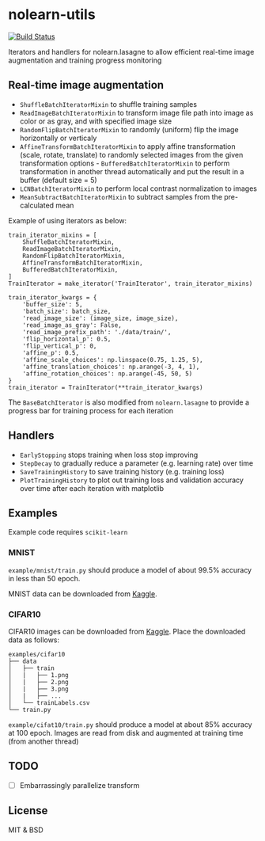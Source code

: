 # nolearn-utils

[![Build Status](https://travis-ci.org/mithrial/nolearn_utils.svg?branch=master)](https://travis-ci.org/mithrial/nolearn_utils)

Iterators and handlers for nolearn.lasagne to allow efficient real-time image augmentation and training progress monitoring

## Real-time image augmentation

- `ShuffleBatchIteratorMixin` to shuffle training samples
- `ReadImageBatchIteratorMixin` to transform image file path into image as color or as gray, and with specified image size
- `RandomFlipBatchIteratorMixin` to randomly (uniform) flip the image horizontally or verticaly
- `AffineTransformBatchIteratorMixin` to apply affine transformation (scale, rotate, translate) to randomly selected images from the given transformation options - `BufferedBatchIteratorMixin` to perform transformation in another thread automatically and put the result in a buffer (default size = 5)
- `LCNBatchIteratorMixin` to perform local contrast normalization to images
- `MeanSubtractBatchIteratorMixin` to subtract samples from the pre-calculated mean

Example of using iterators as below:

    train_iterator_mixins = [
        ShuffleBatchIteratorMixin,
        ReadImageBatchIteratorMixin,
        RandomFlipBatchIteratorMixin,
        AffineTransformBatchIteratorMixin,
        BufferedBatchIteratorMixin,
    ]
    TrainIterator = make_iterator('TrainIterator', train_iterator_mixins)

    train_iterator_kwargs = {
        'buffer_size': 5,
        'batch_size': batch_size,
        'read_image_size': (image_size, image_size),
        'read_image_as_gray': False,
        'read_image_prefix_path': './data/train/',
        'flip_horizontal_p': 0.5,
        'flip_vertical_p': 0,
        'affine_p': 0.5,
        'affine_scale_choices': np.linspace(0.75, 1.25, 5),
        'affine_translation_choices': np.arange(-3, 4, 1),
        'affine_rotation_choices': np.arange(-45, 50, 5)
    }
    train_iterator = TrainIterator(**train_iterator_kwargs)

The `BaseBatchIterator` is also modified from `nolearn.lasagne` to provide a progress bar for training process for each iteration

## Handlers

- `EarlyStopping` stops training when loss stop improving
- `StepDecay` to gradually reduce a parameter (e.g. learning rate) over time
- `SaveTrainingHistory` to save training history (e.g. training loss)
- `PlotTrainingHistory` to plot out training loss and validation accuracy
  over time after each iteration with matplotlib

## Examples

Example code requires `scikit-learn`

### MNIST

`example/mnist/train.py` should produce a model of about 99.5% accuracy in less than 50 epoch.

MNIST data can be downloaded from
[Kaggle](https://www.kaggle.com/c/digit-recognizer).

### CIFAR10

CIFAR10 images can be downloaded from [Kaggle](https://www.kaggle.com/c/cifar-10/data). Place the downloaded data as follows:

    examples/cifar10
    ├── data
    │   ├── train
    │   |   ├── 1.png
    │   |   ├── 2.png
    │   |   ├── 3.png
    │   |   ├── ...
    │   └── trainLabels.csv
    └── train.py

`example/cifat10/train.py` should produce a model at about 85% accuracy at 100 epoch. Images are read from disk and augmented at training time (from another thread)


## TODO

- [ ] Embarrassingly parallelize transform


## License

MIT & BSD
